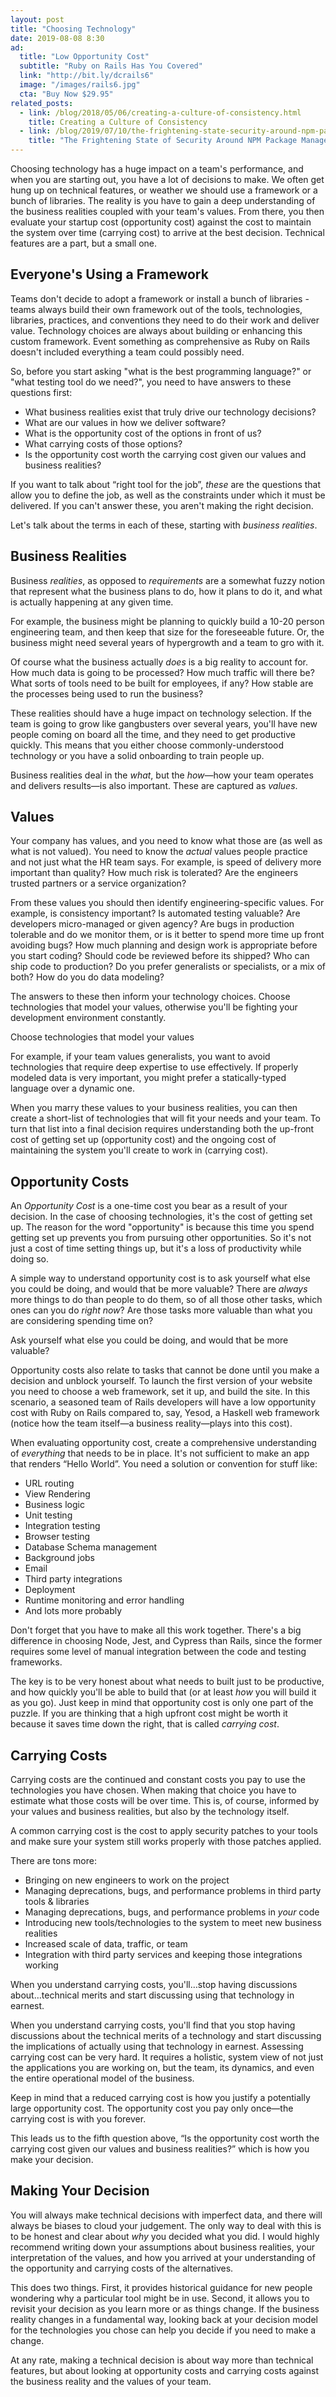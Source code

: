 ```yaml
---
layout: post
title: "Choosing Technology"
date: 2019-08-08 8:30
ad:
  title: "Low Opportunity Cost"
  subtitle: "Ruby on Rails Has You Covered"
  link: "http://bit.ly/dcrails6"
  image: "/images/rails6.jpg"
  cta: "Buy Now $29.95"
related_posts:
  - link: /blog/2018/05/06/creating-a-culture-of-consistency.html
    title: Creating a Culture of Consistency
  - link: /blog/2019/07/10/the-frightening-state-security-around-npm-package-management.html
    title: "The Frightening State of Security Around NPM Package Management"
---
```


Choosing technology has a huge impact on a  team's performance, and when you are starting out, you have a lot of
decisions to make. We often get hung up on technical features, or weather we should use a framework or a bunch of
libraries.  The reality is you have to gain a deep understanding of the business realities coupled with your
team's values.  From there, you then evaluate your startup cost (opportunity cost) against the cost to maintain
the system over time (carrying cost) to arrive at the best decision.  Technical features are a part, but a small
one.

<!-- more -->

## Everyone's Using a Framework

Teams don't decide to adopt a framework or install a bunch of libraries - teams always build their own framework
out of the tools, technologies, libraries, practices, and conventions they need to do their work and deliver
value.  Technology choices are always about building or enhancing this custom framework.  Event something as
comprehensive as Ruby on Rails doesn't included everything a team could possibly need.

So, before you start asking "what is the best programming language?" or "what testing tool do we need?", you need to have answers to these questions first:

* What business realities exist that truly drive our technology decisions?
* What are our values in how we deliver software?
* What is the opportunity cost of the options in front of us?
* What carrying costs of those options?
* Is the opportunity cost worth the carrying cost given our values and business realities?

If you want to talk about “right tool for the job”, *these* are the questions that allow you to define the job, as
well as the constraints under which it must be delivered.  If you can't answer these, you aren't making the right
decision.

Let's talk about the terms in each of these, starting with _business realities_.

## Business Realities

Business _realities_, as opposed to _requirements_ are a somewhat fuzzy notion that represent what the business
plans to do, how it plans to do it, and what is actually happening at any given time.

<div data-ad></div>

For example, the business
might be planning to quickly build a 10-20 person engineering team, and then keep that size for the foreseeable future.  Or, the business might need several years of hypergrowth and a team to gro with it.


Of course what the business actually *does* is a big reality to account for.  How much data is going to be
processed?  How much traffic will there be?  What sorts of tools need to be built for employees, if any?  How
stable are the processes being used to run the business?

These realities should have a huge impact on technology selection.  If the team is going to grow like gangbusters
over several years, you'll have new people coming on board all the time, and they need to get productive quickly.
This means that you either choose commonly-understood technology or you have a solid onboarding to train people
up.

Business realities deal in the _what_, but the _how_—how your team operates and delivers results—is also
important.  These are captured as _values_.

## Values

Your company has values, and you need to know what those are (as well as what is not valued).  You need to know
the *actual* values people practice and not just what the HR team says.  For example, is speed of delivery more
important than quality?  How much risk is tolerated?  Are the engineers trusted partners or a service
organization?

From these values you should then identify engineering-specific values.  For example, is consistency important? Is
automated testing valuable? Are developers micro-managed or given agency?  Are bugs in production tolerable and do
we monitor them, or is it better to spend more time up front avoiding bugs?  How much planning and design work is
appropriate before you start coding?  Should code be reviewed before its shipped?  Who can ship code to
production?  Do you prefer generalists or specialists, or a mix of both? How do you do data modeling?

The answers to these then inform your technology choices.  Choose technologies that model your values, otherwise you'll be fighting your development environment constantly.

<div class="pullquote">
Choose technologies that model your values
</div>

For example, if your team values generalists, you want to avoid technologies that require deep expertise to use effectively.  If properly modeled data is very important, you might prefer a statically-typed language over a dynamic one.

When you marry these values to your business realities, you can then create a short-list of technologies that will
fit your needs and your team.  To turn that list into a final decision requires understanding both the up-front
cost of getting set up (opportunity cost) and the ongoing cost of maintaining the system you'll create to work in
(carrying cost).

## Opportunity Costs

An _Opportunity Cost_ is a one-time cost you bear as a result of your decision.  In the case of choosing technologies, it's the cost of getting set up.  The reason for the word "opportunity" is because this time you spend getting set up prevents you from pursuing other opportunities. So it's not just a cost of time setting things up, but it's a loss of productivity while doing so.

A simple way to understand opportunity cost is to ask yourself what else you could be doing, and would that be more valuable? There are *always* more things to do than people to do them, so of all those other tasks, which ones can you do *right now*? Are those tasks more valuable than what you are considering spending time on?

<div class="pullquote-left">
Ask yourself what else you could be doing, and would that be more valuable?
</div>

Opportunity costs also relate to tasks that cannot be done until you make a decision and unblock yourself.  To
launch the first version of your website you need to choose a web framework, set it up, and build the site. In
this scenario, a seasoned team of Rails developers will have a low opportunity cost with Ruby on Rails compared
to, say, Yesod, a Haskell web framework (notice how the team itself—a business reality—plays into this cost).

When evaluating opportunity cost, create a comprehensive understanding of *everything* that needs to be in place.
It's not sufficient to make an app that renders “Hello World”.  You need a solution or convention for stuff like:

* URL routing
* View Rendering
* Business logic
* Unit testing
* Integration testing
* Browser testing
* Database Schema management
* Background jobs
* Email
* Third party integrations
* Deployment
* Runtime monitoring and error handling
* And lots more probably

Don't forget that you have to make all this work together.  There's a big difference in choosing Node, Jest, and
Cypress than Rails, since the former requires some level of manual integration between the code and testing
frameworks.

The key is to be very honest about what needs to built just to be productive, and how quickly you'll be able to
build that (or at least *how* you will build it as you go).  Just keep in mind that opportunity cost is only one part of the puzzle. If you are thinking that a high upfront cost might be worth it because it saves time down the right, that is called _carrying cost_.

## Carrying Costs

Carrying costs are the continued and constant costs you pay to use the technologies you have chosen.  When making
that choice you have to estimate what those costs will be over time.  This is, of course, informed by your values
and business realities, but also by the technology itself.

A common carrying cost is the cost to apply security patches to your tools and make sure your system still works
properly with those patches applied.

There are tons more:

* Bringing on new engineers to work on the project
* Managing deprecations, bugs, and performance problems in third party tools & libraries
* Managing deprecations, bugs, and performance problems in *your* code
* Introducing new tools/technologies to the system to meet new business realities
* Increased scale of data, traffic, or team
* Integration with third party services and keeping those integrations working

<div class="pullquote">
When you understand carrying costs, you'll…stop having discussions about…technical merits and start discussing using that technology in earnest.
</div>

When you understand carrying costs, you'll find that you stop having discussions about the technical merits of a technology and start discussing the implications of actually using that technology in earnest.  Assessing carrying cost can be very hard. It requires a holistic, system view of not just the applications you are working on, but the team, its dynamics, and even the entire operational model of the business.


Keep in mind that a reduced carrying cost is how you justify a potentially large opportunity cost.  The opportunity cost you pay only once—the carrying cost is with you forever.

This leads us to the fifth question above, “Is the opportunity cost worth the carrying cost given our values and business realities?” which is how you make your decision.

## Making Your Decision

You will always make technical decisions with imperfect data, and there will always be biases to cloud your
judgement.  The only way to deal with this is to be honest and clear about *why* you decided what you did. I would
highly recommend writing down your assumptions about business realities, your interpretation of the values, and
how you arrived at your understanding of the opportunity and carrying costs of the alternatives.

This does two things.  First, it provides historical guidance for new people wondering why a particular tool might
be in use.  Second, it allows you to revisit your decision as you learn more or as things change.  If the business
reality changes in a fundamental way, looking back at your decision model for the technologies you chose can help
you decide if you need to make a change.

At any rate, making a technical decision is about way more than technical features, but about looking at
opportunity costs and carrying costs against the business reality and the values of your team.

